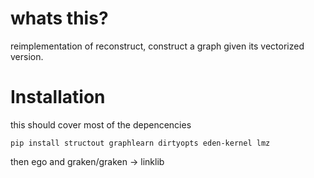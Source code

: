 # whats this?
reimplementation of reconstruct, construct a graph given its vectorized version.


# Installation

this should cover most of the depencencies
```
pip install structout graphlearn dirtyopts eden-kernel lmz
```

then ego and graken/graken -> linklib
